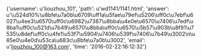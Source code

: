 {'username': u'liouzhou_101', 'path': u'wd1141/1141.html', 'answer': u'\u524d10%\u8bfe\u7a0b\u6709\uff1a\u5fae\u79ef\u5206\uff0c\u7ebf\u6027\u4ee3\u6570\uff0c\u6982\u7387\u8bba\u4e0e\u6570\u7406\u7edf\u8ba1\uff0c\u521d\u7b49\u6570\u8bba\uff0c\u6570\u5b57\u903b\u8f91\u7535\u8def\uff0c\u4fe1\u53f7\u5904\u7406\u539f\u7406\u7b49\u3002\n\u65e0\u4e0d\u53ca\u683c\u8bfe\u7a0b\u3002', 'email': u'liouzhou_100@163.com', 'time': '2016-02-22:16:12:32'}